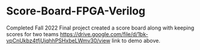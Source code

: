 # Score-Board-FPGA-Verilog
Completed Fall 2022
Final project created a score board along with 
keeping scores for two teams
https://drive.google.com/file/d/1bk-vpCnUkbz4tfjUjqhhPSHxbeLWmv30/view
link to demo above. 
